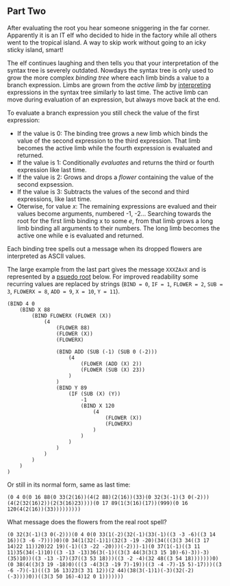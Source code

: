 ## Part Two

After evaluating the root you hear someone sniggering in the far corner. Apparently it is an IT elf who decided to hide in the factory while all others went to the tropical island. A way to skip work without going to an icky sticky island, smart!

The elf continues laughing and then tells you that your interpretation of the syntax tree is severely outdated. Nowdays the syntax tree is only used to grow the more complex _binding tree_ where each limb binds a value to a branch expression. Limbs are grown from the _active limb_  by [interpreting](https://craftinginterpreters.com/) expressions in the syntax tree similarly to last time. The active limb can move during evaluation of an expression, but always move back at the end.

To evaluate a branch expression you still check the value of the first expression:
* If the value is 0: The binding tree grows a new limb which binds the value of the second expression to the third expression. That limb becomes the active limb while the fourth expression is evaluated and returned.
* If the value is 1: Conditionally _evaluates_ and returns the third or fourth expression like last time.
* If the value is 2: Grows and drops a _flower_ containing the value of the second expsession.
* If the value is 3: Subtracts the values of the second and third expressions, like last time.
* Oterwise, for value _x_: The remaining expressions are evalued and their values become arguments, numbered -1, -2... Searching towards the root for the first limb binding x to some _e_, from that limb grows a long limb binding all arguments to their numbers. The long limb becomes the active one while e is evaluated and returned. 

Each binding tree spells out a message when its dropped flowers are interpreted as ASCII values. 

The large example from the last part gives the message `XXXZAxX` and is represented by a [psuedo root](https://en.wikipedia.org/wiki/Pseudocode) below. For improved readability some recurring values are replaced by strings (```BIND = 0```, ```IF = 1```, ```FLOWER = 2```, ```SUB = 3```, ```FLOWERX = 8```, ```ADD = 9```, ```X = 10```, ```Y = 11```).
```
(BIND 4 0 
	(BIND X 88
		(BIND FLOWERX (FLOWER (X))
			(4 
				(FLOWER 88)
				(FLOWER (X))
				(FLOWERX)
			
				(BIND ADD (SUB (-1) (SUB 0 (-2)))
					(4 
						(FLOWER (ADD (X) 2))
						(FLOWER (SUB (X) 23))
					)
				)
				(BIND Y 89 
					(IF (SUB (X) (Y)) 
						-1
						(BIND X 120
							(4
								(FLOWER (X))
								(FLOWERX)
							)
						)
					)
				)
			)
		)
	)
)
```
Or still in its normal form, same as last time:
```
(0 4 0(0 16 88(0 33(2(16))(4(2 88)(2(16))(33)(0 32(3(-1)(3 0(-2)))(4(2(32(16)2))(2(3(16)23))))(0 17 89(1(3(16)(17))(999)(0 16 120(4(2(16))(33)))))))))
```

What message does the flowers from the real root spell?
```
(0 32(3(-1)(3 0(-2)))(0 4 0(0 33(1(-2)(32(-1)(33(-1)((3 -3 -6)((3 14 16))(3 -6 -7))))0)(0 34(1(32(-1)1)(32(3 -19 -20)(34(((3(3 34((3 17 14)22 11))20)22 19)(-1)((3 -22 -20)))(-2)))-1)(0 37(1(-1)((3 11 11)35(34(-1)10)((3 -13 -13)36(3(-1)((3(3 44(3(3(3 15 10)-6)-3))-3)(35)10))((3 -13 -17)(37((3 53 18)))((3 -2 -4)(32 48((3 54 18)))))))0)(0 38(4((3(3 19 -18)0)(((3 -4(3(3 -19 7)-19))((3 -4 -7)-15 5)-17)))((3 -6 -7)(-1)(((3 16 13)23(3 31 12))(2 44)(38(3(-1)1)(-3)(32(-2)(-3))))0))((3(3 50 16)-4)12 0 1)))))))
```
